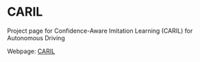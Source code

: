# CARIL
Project page for Confidence-Aware Imitation Learning (CARIL) for Autonomous Driving

Webpage: [CARIL](https://ElaheDlv.github.io/Confidence_Aware_IL/)
